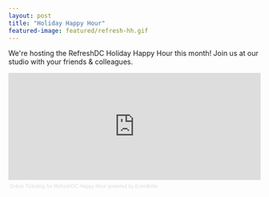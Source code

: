 ```yaml
---
layout: post
title: "Holiday Happy Hour"
featured-image: featured/refresh-hh.gif
---
```


We're hosting the RefreshDC Holiday Happy Hour this month! Join us at our studio with your friends & colleagues.

<div style="width:100%; text-align:left;" ><iframe  src="http://www.eventbrite.com/tickets-external?eid=9504232415" frameborder="0" height="214" width="100%" vspace="0" hspace="0" marginheight="5" marginwidth="5" scrolling="auto" allowtransparency="true">&nbsp;</iframe><div style="font-family:Helvetica, Arial; font-size:10px; padding:5px 0 5px; margin:2px; width:100%; text-align:left;" ><a style="color:#ddd; text-decoration:none;" target="_blank" href="http://www.eventbrite.com/r/etckt">Online Ticketing</a><span style="color:#ddd;"> for </span><a style="color:#ddd; text-decoration:none;" target="_blank" href="https://git-for-designers.eventbrite.com/?ref=etckt">RefreshDC Happy Hour</a> <span style="color:#ddd;">powered by</span> <a style="color:#ddd; text-decoration:none;" target="_blank" href="http://www.eventbrite.com?ref=etckt">Eventbrite</a></div></div>

